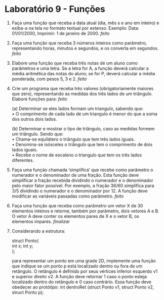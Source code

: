 # Laboratório 9 - Funções

1. Faça uma função que receba a data atual (dia, mês s e ano em inteiro) e exiba-a na tela no formato textual por extenso. Exemplo: Data: 01/01/2000, Imprimir: 1 de janeiro de 2000.  *feito*

2. Faça uma função que receba 3 números inteiros como parâmetro, representando horas, minutos e segundos, e os converta em segundos.  *feito*

3. Elabore uma função que receba três notas de um aluno como parâmetros e uma letra. Se a letra for A, a função deverá calcular a média aritmética das notas do aluno; se for P, deverá calcular a média ponderada, com pesos 5, 3 e 2.  *feito*

4. Crie um programa que receba três valores (obrigatoriamente maiores que zero), representando as medidas dos três lados de um triângulo. Elabore funções para: *feito*

   (a) Determinar se eles lados formam um triangulo, sabendo que:   
      • O comprimento de cada lado de um triangulo é menor do que a soma dos outros dois lados. 
   
   (b) Determinar e mostrar o tipo de triângulo, caso as medidas formem um triângulo. Sendo que:  
      • Chama-se equilátero o triângulo que tem três lados iguais.  
      • Denomina-se isósceles o triângulo que tem o comprimento de dois lados iguais.  
      • Recebe o nome de escaleno o triangulo que tem os três lados diferentes.  

5. Faça uma função chamada ‘simplifica’ que recebe como parâmetro o numerador e o denominador de uma fração. Esta função deve simplificar a fração recebida dividindo o numerador e o denominador pelo maior fator possível. Por exemplo, a fração 36/60 simplifica para 3/5 dividindo o numerador e o denominador por 12. A função deve modificar as variáveis passadas como parâmetro.  *feito*

6. Faça uma função que receba como parâmetro um vetor X de 30 elementos inteiros e retorne, também por parâmetro, dois vetores A e B. O vetor A deve conter os elementos pares de X e o vetor B, os elementos ímpares.  *finalizar*

7. Considerando a estrutura:

   struct Ponto{    
   int x; 
   int y;  
   }; 
   
   para representar um ponto em uma grade 2D, implemente uma função que indique se um ponto p está localizado dentro ou fora de um retângulo. O retângulo é definido por seus vértices inferior esquerdo v1 e superior direito v2. A função deve retornar 1 caso o ponto esteja localizado dentro do retângulo e 0 caso contrário. Essa função deve obedecer ao protótipo: int dentroRet (struct Ponto v1, struct Ponto v2, struct Ponto p); 
